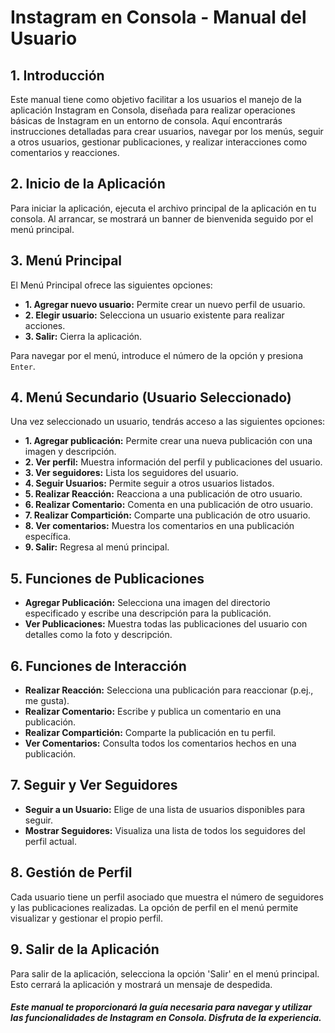 
# Instagram en Consola - Manual del Usuario

## 1. Introducción
Este manual tiene como objetivo facilitar a los usuarios el manejo de la aplicación Instagram en Consola, diseñada para realizar operaciones básicas de Instagram en un entorno de consola. Aquí encontrarás instrucciones detalladas para crear usuarios, navegar por los menús, seguir a otros usuarios, gestionar publicaciones, y realizar interacciones como comentarios y reacciones.

## 2. Inicio de la Aplicación
Para iniciar la aplicación, ejecuta el archivo principal de la aplicación en tu consola. Al arrancar, se mostrará un banner de bienvenida seguido por el menú principal.

## 3. Menú Principal
El Menú Principal ofrece las siguientes opciones:
- **1. Agregar nuevo usuario:** Permite crear un nuevo perfil de usuario.
- **2. Elegir usuario:** Selecciona un usuario existente para realizar acciones.
- **3. Salir:** Cierra la aplicación.

Para navegar por el menú, introduce el número de la opción y presiona `Enter`.

## 4. Menú Secundario (Usuario Seleccionado)
Una vez seleccionado un usuario, tendrás acceso a las siguientes opciones:
- **1. Agregar publicación:** Permite crear una nueva publicación con una imagen y descripción.
- **2. Ver perfil:** Muestra información del perfil y publicaciones del usuario.
- **3. Ver seguidores:** Lista los seguidores del usuario.
- **4. Seguir Usuarios:** Permite seguir a otros usuarios listados.
- **5. Realizar Reacción:** Reacciona a una publicación de otro usuario.
- **6. Realizar Comentario:** Comenta en una publicación de otro usuario.
- **7. Realizar Compartición:** Comparte una publicación de otro usuario.
- **8. Ver comentarios:** Muestra los comentarios en una publicación específica.
- **9. Salir:** Regresa al menú principal.

## 5. Funciones de Publicaciones
- **Agregar Publicación:** Selecciona una imagen del directorio especificado y escribe una descripción para la publicación.
- **Ver Publicaciones:** Muestra todas las publicaciones del usuario con detalles como la foto y descripción.

## 6. Funciones de Interacción
- **Realizar Reacción:** Selecciona una publicación para reaccionar (p.ej., me gusta).
- **Realizar Comentario:** Escribe y publica un comentario en una publicación.
- **Realizar Compartición:** Comparte la publicación en tu perfil.
- **Ver Comentarios:** Consulta todos los comentarios hechos en una publicación.

## 7. Seguir y Ver Seguidores
- **Seguir a un Usuario:** Elige de una lista de usuarios disponibles para seguir.
- **Mostrar Seguidores:** Visualiza una lista de todos los seguidores del perfil actual.

## 8. Gestión de Perfil
Cada usuario tiene un perfil asociado que muestra el número de seguidores y las publicaciones realizadas. La opción de perfil en el menú permite visualizar y gestionar el propio perfil.

## 9. Salir de la Aplicación
Para salir de la aplicación, selecciona la opción 'Salir' en el menú principal. Esto cerrará la aplicación y mostrará un mensaje de despedida.

##### Este manual te proporcionará la guía necesaria para navegar y utilizar las funcionalidades de Instagram en Consola. Disfruta de la experiencia.